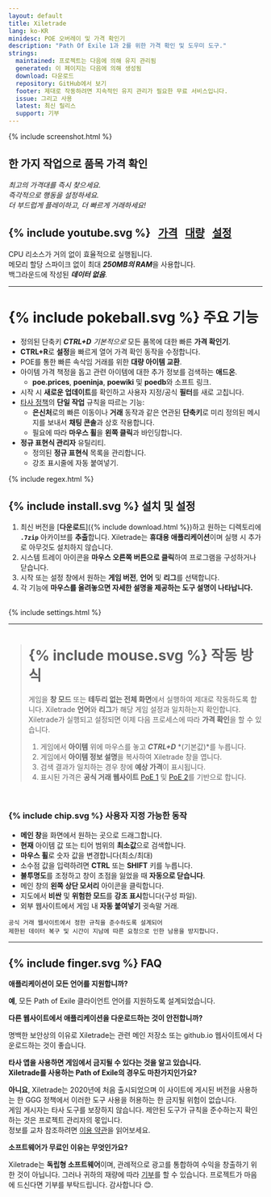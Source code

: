 ```yaml
---
layout: default
title: Xiletrade
lang: ko-KR
minidesc: POE 오버레이 및 가격 확인기
description: "Path Of Exile 1과 2를 위한 가격 확인 및 도우미 도구."
strings:
  maintained: 프로젝트는 다음에 의해 유지 관리됨
  generated: 이 페이지는 다음에 의해 생성됨
  download: 다운로드
  repository: GitHub에서 보기
  footer: 제대로 작동하려면 지속적인 유지 관리가 필요한 무료 서비스입니다.
  issue: 그리고 사용
  latest: 최신 릴리스
  support: 기부
---
```

{% include screenshot.html %}
## 한 가지 작업으로 품목 가격 확인

*최고의 가격대를 즉시 찾으세요.*  
*즉각적으로 행동을 설정하세요.*  
*더 부드럽게 플레이하고, 더 빠르게 거래하세요!*  

## {% include youtube.svg %} &nbsp; [가격](https://youtu.be/4mP3uOsr8oc) &nbsp; [대량](https://youtu.be/6yuLZXTho-A) &nbsp; [설정](https://youtu.be/libdIjrNM-8)<br>

CPU 리소스가 거의 없이 효율적으로 실행됩니다.  
메모리 할당 스파이크 없이 최대 ***250MB의 RAM***을 사용합니다.  
백그라운드에 작성된 ***데이터 없음***.  

* * *

# {% include pokeball.svg %} 주요 기능

- 정의된 단축키 ***CTRL+D*** *기본적으로* 모든 품목에 대한 빠른 **가격 확인기**.
- **CTRL+R**로 **설정**을 빠르게 열어 가격 확인 동작을 수정합니다.
- POE를 통한 빠른 속삭임 거래를 위한 **대량 아이템 교환**.
- 아이템 가격 책정을 돕고 관련 아이템에 대한 추가 정보를 검색하는 **애드온**.
	- **poe.prices**, **poeninja**, **poewiki** 및 **poedb**와 소프트 링크.
- 시작 시 **새로운 업데이트**를 확인하고 사용자 지정/공식 **필터**를 새로 고칩니다.
- [타사 정책](https://www.pathofexile.com/developer/docs#policy)의 **단일 작업** 규칙을 따르는 기능:
	- **은신처**로의 빠른 이동이나 **거래** 동작과 같은 연관된 **단축키**로 미리 정의된 메시지를 보내서 **채팅 콘솔**과 상호 작용합니다.
	- 필요에 따라 **마우스 휠**을 **왼쪽 클릭**과 바인딩합니다.
- **정규 표현식 관리자** 유틸리티.
	- 정의된 **정규 표현식** 목록을 관리합니다.
	- 강조 표시줄에 자동 붙여넣기.

{% include regex.html %}
<br>

## {% include install.svg %} 설치 및 설정

1. 최신 버전을 [**다운로드**]({% include download.html %})하고 원하는 디렉토리에 **`.7zip`** 아카이브를 **추출**합니다.
Xiletrade는 **휴대용 애플리케이션**이며 실행 시 추가로 아무것도 설치하지 않습니다.
2. 시스템 트레이 아이콘을 **마우스 오른쪽 버튼으로 클릭**하여 프로그램을 구성하거나 닫습니다.
3. 시작 또는 설정 창에서 원하는 **게임 버전**, **언어** 및 **리그**를 선택합니다.
4. 각 기능에 **마우스를 올려놓으면 자세한 설명을 제공하는 도구 설명이 나타납니다.**  
<br>
{% include settings.html %}
<br>

* * *
> # {% include mouse.svg %} 작동 방식
>
> 게임을 **창 모드** 또는 **테두리 없는 전체 화면**에서 실행하여 제대로 작동하도록 합니다.
> Xiletrade **언어**와 **리그**가 해당 게임 설정과 일치하는지 확인합니다.
> Xiletrade가 실행되고 설정되면 이제 다음 프로세스에 따라 **가격 확인**을 할 수 있습니다.
> 1. 게임에서 **아이템** 위에 마우스를 놓고 ***CTRL+D*** *(기본값)*를 누릅니다.
> 2. 게임에서 **아이템 정보 설명**을 복사하여 Xiletrade 창을 엽니다.
> 3. 검색 결과가 일치하는 경우 창에 **예상 가격**이 표시됩니다.
> 4. 표시된 가격은 **공식 거래 웹사이트** [PoE 1](https://www.pathofexile.com/trade/search/) 및 [PoE 2](https://www.pathofexile.com/trade2/search/poe2/)를 기반으로 합니다.
<br>

### {% include chip.svg %} 사용자 지정 가능한 동작

* **메인 창**을 화면에서 원하는 곳으로 드래그합니다.
* **현재** 아이템 값 또는 티어 범위의 **최소값**으로 검색합니다.
* **마우스 휠**로 숫자 값을 변경합니다(최소/최대)
* 소수점 값을 입력하려면 **CTRL** 또는 **SHIFT** 키를 누릅니다.
* **불투명도**를 조정하고 창이 초점을 잃었을 때 **자동으로 닫습니다**.
* 메인 창의 **왼쪽 상단 모서리** 아이콘을 클릭합니다.
* 지도에서 **비싼** 및 **위험한 모드**를 **강조 표시**합니다(구성 파일).
* 외부 웹사이트에서 게임 내 **자동 붙여넣기** 귓속말 거래.

```
공식 거래 웹사이트에서 정한 규칙을 준수하도록 설계되어
제한된 데이터 복구 및 시간이 지남에 따른 요청으로 인한 남용을 방지합니다.
```
* * *

## {% include finger.svg %} FAQ

<p class="accordion"><b>애플리케이션이 모든 언어를 지원합니까?</b></p>
<div class="panel">
<b>예</b>, 모든 Path of Exile 클라이언트 언어를 지원하도록 설계되었습니다.
</div>

<p class="accordion"><b>다른 웹사이트에서 애플리케이션을 다운로드하는 것이 안전합니까?</b></p>
<div class="panel">
명백한 보안상의 이유로 Xiletrade는 관련 메인 저장소 또는 github.io 웹사이트에서 다운로드하는 것이 좋습니다.
</div>

<p class="accordion"><b>타사 앱을 사용하면 게임에서 금지될 수 있다는 것을 알고 있습니다.<br>Xiletrade를 사용하는 Path of Exile의 경우도 마찬가지인가요?</b></p>
<div class="panel">
<b>아니요</b>, Xiletrade는 2020년에 처음 출시되었으며 이 사이트에 게시된 버전을 사용하는 한 GGG 정책에서 이러한 도구 사용을 허용하는 한 금지될 위험이 없습니다.
<br>게임 게시자는 타사 도구를 보장하지 않습니다.
제안된 도구가 규칙을 준수하는지 확인하는 것은 프로젝트 관리자의 몫입니다.
<br>정보를 교차 참조하려면 <a target="_blank" rel="noopener noreferrer" href="https://www.pathofexile.com/developer/docs#policy">이용 약관</a>을 읽어보세요.
</div>

<p class="accordion"><b>소프트웨어가 무료인 이유는 무엇인가요?</b></p>
<div class="panel">
Xiletrade는 <b>독립형 소프트웨어</b>이며, 관례적으로 광고를 통합하여 수익을 창출하기 위한 것이 아닙니다. 그러나 귀하의 재량에 따라 <a target="_blank" rel="noopener noreferrer" href="{{ site.github.paypal_url }}">기부</a>를 할 수 있습니다. 프로젝트가 마음에 드신다면 기부를 부탁드립니다. 감사합니다 😊.
</div>
